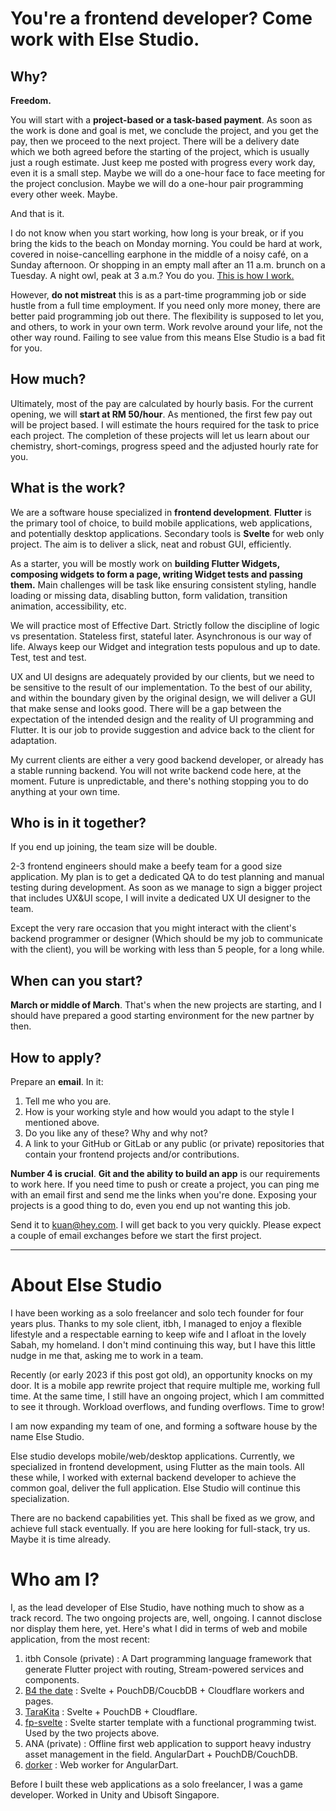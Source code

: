 
# You're a frontend developer? Come work with Else Studio.

## Why?

**Freedom.**

You will start with a **project-based or a task-based payment**. As soon as the work is done and goal is met, we conclude the project, and you get the pay, then we proceed to the next project. There will be a delivery date which we both agreed before the starting of the project, which is usually just a rough estimate. Just keep me posted with progress every work day, even it is a small step. Maybe we will do a one-hour face to face meeting for the project conclusion. Maybe we will do a one-hour pair programming every other week. Maybe.

And that is it.

I do not know when you start working, how long is your break, or if you bring the kids to the beach on Monday morning. You could be hard at work, covered in noise-cancelling earphone in the middle of a noisy café, on a Sunday afternoon. Or shopping in an empty mall after an 11 a.m. brunch on a Tuesday. A night owl, peak at 3 a.m.? You do you. [This is how I work.](https://world.hey.com/kuan/my-typical-working-day-110e376b)

However, **do not mistreat** this is as a part-time programming job or side hustle from a full time employment. If you need only more money, there are better paid programming job out there. The flexibility is supposed to let you, and others, to work in your own term. Work revolve around your life, not the other way round. Failing to see value from this means Else Studio is a bad fit for you. 

## How much?

Ultimately, most of the pay are calculated by hourly basis. For the current opening, we will **start at RM 50/hour**. As mentioned, the first few pay out will be project based. I will estimate the hours required for the task to price each project. The completion of these projects will let us learn about our chemistry, short-comings, progress speed and the adjusted hourly rate for you. 

## What is the work? 

We are a software house specialized in **frontend development**. **Flutter** is the primary tool of choice, to build mobile applications, web applications, and potentially desktop applications. Secondary tools is **Svelte** for web only project. The aim is to deliver a slick, neat and robust GUI, efficiently. 

As a starter, you will be mostly work on **building Flutter Widgets, composing widgets to form a page, writing Widget tests and passing them.** Main challenges will be task like ensuring consistent styling, handle loading or missing data, disabling button, form validation, transition animation, accessibility, etc. 

We will practice most of Effective Dart. Strictly follow the discipline of logic vs presentation. Stateless first, stateful later. Asynchronous is our way of life. Always keep our Widget and integration tests populous and up to date. Test, test and test.

UX and UI designs are adequately provided by our clients, but we need to be sensitive to the result of our implementation. To the best of our ability, and within the boundary given by the original design, we will deliver a GUI that make sense and looks good. There will be a gap between the expectation of the intended design and the reality of UI programming and Flutter. It is our job to provide suggestion and advice back to the client for adaptation.

My current clients are either a very good backend developer, or already has a stable running backend. You will not write backend code here, at the moment. Future is unpredictable, and there's nothing stopping you to do anything at your own time.

## Who is in it together?

If you end up joining, the team size will be double. 

2-3 frontend engineers should make a beefy team for a good size application. My plan is to get a dedicated QA to do test planning and manual testing during development. As soon as we manage to sign a bigger project that includes UX&UI scope, I will invite a dedicated UX UI designer to the team.

Except the very rare occasion that you might interact with the client's backend programmer or designer (Which should be my job to communicate with the client), you will be working with less than 5 people, for a long while.
 
## When can you start?

**March or middle of March**. That's when the new projects are starting, and I should have prepared a good starting environment for the new partner by then.

## How to apply?

Prepare an **email**. In it:

1. Tell me who you are.
2. How is your working style and how would you adapt to the style I mentioned above.
3. Do you like any of these? Why and why not?   
4. A link to your GitHub or GitLab or any public (or private) repositories that contain your frontend projects and/or contributions.

**Number 4 is crucial**. **Git and the ability to build an app** is our requirements to work here. If you need time to push or create a project, you can ping me with an email first and send me the links when you're done. Exposing your projects is a good thing to do, even you end up not wanting this job.

Send it to [kuan@hey.com](mailto:kuan@hey.com). I will get back to you very quickly. Please expect a couple of email exchanges before we start the first project. 

* * *

# About Else Studio

I have been working as a solo freelancer and solo tech founder for four years plus. Thanks to my sole client, itbh, I managed to enjoy a flexible lifestyle and a respectable earning to keep wife and I afloat in the lovely Sabah, my homeland. I don't mind continuing this way, but I have this little nudge in me that, asking me to work in a team.  

Recently (or early 2023 if this post got old), an opportunity knocks on my door. It is a mobile app rewrite project that require multiple me, working full time. At the same time, I still have an ongoing project, which I am committed to see it through. Workload overflows, and funding overflows. Time to grow!

I am now expanding my team of one, and forming a software house by the name Else Studio.

Else studio develops mobile/web/desktop applications. Currently, we specialized in frontend development, using Flutter as the main tools. All these while, I worked with external backend developer to achieve the common goal, deliver the full application. Else Studio will continue this specialization.

There are no backend capabilities yet. This shall be fixed as we grow, and achieve full stack eventually. If you are here looking for full-stack, try us. Maybe it is time already. 

# Who am I?

I, as the lead developer of Else Studio, have nothing much to show as a track record. The two ongoing projects are, well, ongoing. I cannot disclose nor display them here, yet. Here's what I did in terms of web and mobile application, from the most recent:

1. itbh Console (private) : A Dart programming language framework that generate Flutter project with routing, Stream-powered services and components.
2. [B4 the date](https://b4the.date) : Svelte + PouchDB/CoucbDB + Cloudflare workers and pages. 
3. [TaraKita](https://github.com/yuan-kuan/tarakita-app) : Svelte + PouchDB + Cloudflare. 
4. [fp-svelte](https://github.com/yuan-kuan/fp-tailwindcss-svelte-template) : Svelte starter template with a functional programming twist. Used by the two projects above. 
5. ANA (private) : Offline first web application to support heavy industry asset management in the field. AngularDart + PouchDB/CouchDB.
6. [dorker](https://github.com/yuan-kuan/dorker) : Web worker for AngularDart.

Before I built these web applications as a solo freelancer, I was a game developer. Worked in Unity and Ubisoft Singapore.
